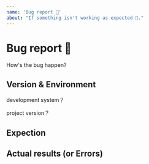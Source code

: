 ```yaml
---
name: 'Bug report 🐞'
about: "If something isn't working as expected 🤔."
---
```


# Bug report 🐞

How's the bug happen?


## Version & Environment

development system？


project version？


## Expection



## Actual results (or Errors)

